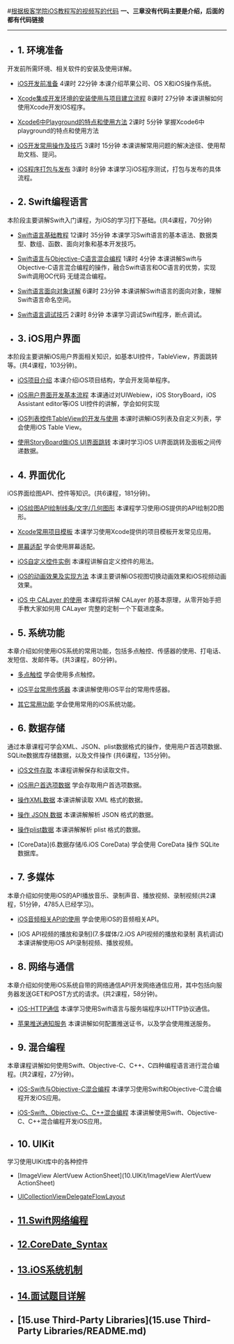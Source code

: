 
#[根据极客学院iOS教程写的视频写的代码](http://www.jikexueyuan.com/path/ios/)
**一、三章没有代码主要是介绍，后面的都有代码链接**
***
* ## 1. 环境准备 
开发前所需环境、相关软件的安装及使用详解。

* [iOS开发前准备](1.环境准备/README.md)
4课时 22分钟 本课介绍苹果公司、OS X和iOS操作系统。

* [Xcode集成开发环境的安装使用与项目建立流程](1.环境准备/README.md)
8课时 27分钟 本课讲解如何使用Xcode开发IOS程序。

* [Xcode6中Playground的特点和使用方法](1.环境准备/README.md)
2课时 5分钟 掌握Xcode6中playground的特点和使用方法

* [iOS开发常用操作及技巧](1.环境准备/README.md)
3课时 15分钟 本课讲解常用问题的解决途径、使用帮助文档、提问。


* [iOS程序打包与发布](1.环境准备/README.md)
3课时 8分钟 本课学习iOS程序测试，打包与发布的具体流程。

* ## 2. Swift编程语言
本阶段主要讲解Swift入门课程，为iOS的学习打下基础。(共4课程，70分钟)

* [Swift语言基础教程](2.Swift编程语言/README.md)
12课时 35分钟 本课学习Swift语言的基本语法、数据类型、数组、函数、面向对象和基本开发技巧。

* [Swift语言与Objective-C语言混合编程](2.Swift编程语言/README.md)
1课时 4分钟 本课讲解Swift与Objective-C语言混合编程的操作，融合Swift语言和OC语言的优势，实现Swift调用OC代码         无缝混合编程。

* [Swift语言面向对象详解](2.Swift编程语言/README.md)
6课时 23分钟 本课讲解Swift语言的面向对象，理解Swift语言命名空间。

* [Swift语言调试技巧](2.Swift编程语言/README.md)
2课时 8分钟 本课学习调试Swift程序，断点调试。

* ## 3. iOS用户界面 
本阶段主要讲解iOS用户界面相关知识，如基本UI控件，TableView，界面跳转等。(共4课程，103分钟)。

* [iOS项目介绍](3.iOS用户界面/README.md)
本课介绍iOS项目结构，学会开发简单程序。  

* [iOS用户界面开发基本流程](3.iOS用户界面/README.md)
本课通过对UIWebiew，iOS StoryBoard，iOS Assistant editor等iOS UI控件的讲解，学会如何实现

* [iOS列表控件TableView的开发与使用](3.iOS用户界面/README.md)
本课时讲解iOS列表及自定义列表，学会使用iOS Table View。

* [使用StoryBoard做iOS UI界面跳转](3.iOS用户界面/README.md)
本课时学习iOS UI界面跳转及面板之间传递数据。

* ## 4. 界面优化 
iOS界面绘图API、控件等知识。(共6课程，181分钟)。

* [iOS绘图API绘制线条/文字/几何图形](/4.界面优化/1.iOS绘图API绘制线条、文字、几何图形/README.md)
本课程学习使用iOS提供的API绘制2D图形。  

* [Xcode常用项目模板](4.界面优化/2.Xcode常用项目模板/README.md)
本课学习使用Xcode提供的项目模板开发常见应用。

* [屏幕适配]()
学会使用屏幕适配。

* [iOS自定义控件实例](4.界面优化/4.iOS自定义控件实例/README.md)
本课程讲解自定义控件的用法。

* [iOS的动画效果及实现方法]()
本课主要讲解iOS视图切换动画效果和iOS视频动画效果。

* [iOS 中 CALayer 的使用]()
本课程将讲解 CALayer 的基本原理，从零开始手把手教大家如何用 CALayer 完整的定制一个下载进度条。

* ## 5. 系统功能 
本章介绍如何使用iOS系统的常用功能，包括多点触控、传感器的使用、打电话、发短信、发邮件等。(共3课程，80分钟)。

* [多点触控](5.系统功能/1.多点触控)
学会使用多点触控。  

* [iOS平台常用传感器](5.系统功能/2.iOS平台常用传感器)
本课讲解使用iOS平台的常用传感器。

* [其它常用功能](5.系统功能/3.iOS其他常用功能)
学会使用常用的iOS系统功能。

* ## 6. 数据存储
通过本章课程可学会XML、JSON、plist数据格式的操作，使用用户首选项数据、SQLite数据库存储数据，以及文件操作
(共6课程，135分钟)。

* [iOS文件存取](6.数据存储/1.iOS文件的存取)
本课程讲解保存和读取文件。  

* [iOS用户首选项数据](6.数据存储/2.用户首选项数据)
学会存取用户首选项数据。

* [操作XML数据](6.数据存储/3.操作XML数据)
本课讲解读取 XML 格式的数据。

* [操作 JSON 数据](6.数据存储/4.iOS操作JSON数据)
本课讲解解析 JSON 格式的数据。

* [操作plist数据](6.数据存储/5.iOS操作plist数据)
本课讲解解析 plist 格式的数据。

* [CoreData](6.数据存储/6.iOS CoreData)
学会使用 CoreData 操作 SQLite 数据库。

* ## 7. 多媒体
本章介绍如何使用iOS的API播放音乐、录制声音、播放视频、录制视频(共2课程，51分钟，4785人已经学习)。

* [iOS音频相关API的使用](7.多媒体/1.iOS音频相关API的使用)
学会使用iOS的音频相关API。  

* [iOS API视频的播放和录制](7.多媒体/2.iOS API视频的播放和录制 真机调试)
本课讲解使用iOS API录制视频、播放视频。

* ## 8. 网络与通信
本章介绍如何使用iOS系统自带的网络通信API开发网络通信应用，其中包括向服务器发送GET和POST方式的请求。(共2课程，58分钟)。

* [iOS-HTTP通信](8.网络通信/1.iOS-HTTP通信)
本课学习使用Swift语言与服务端程序以HTTP协议通信。  

* [苹果推送通知服务](8.网络通信/2.苹果推送通知服务)
本课讲解如何配置推送证书，以及学会使用推送服务。


* ## 9. 混合编程
本章课程讲解如何使用Swift、Objective-C、C++、C四种编程语言进行混合编程。(共2课程，27分钟)。

* [iOS-Swift与Objective-C混合编程](9.混合编程/1.iOS-Swift与Objective-C混合编程)
本课学习使用Swift和Objective-C混合编程开发iOS应用。

* [iOS-Swift、Objective-C、C++混合编程](9.混合编程/2.iOS-Swift、Objective-C、C++混合编程)
本课讲解使用Swift、Objective-C、C++混合编程开发iOS应用。


* ## 10. UIKit
学习使用UIKit库中的各种控件

* [ImageView AlertVuew ActionSheet](10.UIKit/ImageView AlertVuew ActionSheet)

* [UICollectionViewDelegateFlowLayout](10.UIKit/UICollectionViewDelegateFlowLayout)


* ## [11.Swift网络编程](11.Swift网络编程/README.md)


* ## [12.CoreDate_Syntax](12.CoreDate_Syntax/README.md)


* ## [13.iOS系统机制](13.iOS系统机制/README.md)


* ## [14.面试题目详解](14.面试题目详解/README.md)


* ## [15.use Third-Party Libraries](15.use Third-Party Libraries/README.md)



